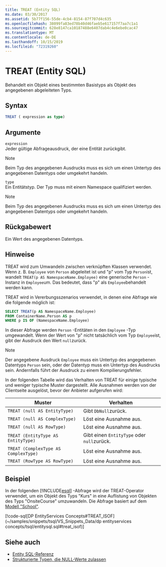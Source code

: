 ```yaml
---
title: TREAT (Entity SQL)
ms.date: 03/30/2017
ms.assetid: 5b77f156-55de-4cb4-8154-87f707d4c635
ms.openlocfilehash: 38099fa83ed78b40d46faeb5e617157f7aa7c1a1
ms.sourcegitcommit: 628e8147ca10187488e6407dab4c4e6ebe0cac47
ms.translationtype: MT
ms.contentlocale: de-DE
ms.lasthandoff: 10/15/2019
ms.locfileid: "72319260"
---
```

# <a name="treat-entity-sql"></a>TREAT (Entity SQL)
Behandelt ein Objekt eines bestimmten Basistyps als Objekt des angegebenen abgeleiteten Typs.  
  
## <a name="syntax"></a>Syntax  
  
```sql  
TREAT ( expression as type)  
```  
  
## <a name="arguments"></a>Argumente  
 `expression`  
 Jeder gültige Abfrageausdruck, der eine Entität zurückgibt.  
  
> [!NOTE]
> Beim Typ des angegebenen Ausdrucks muss es sich um einen Untertyp des angegebenen Datentyps oder umgekehrt handeln.  
  
 `type`  
 Ein Entitätstyp. Der Typ muss mit einem Namespace qualifiziert werden.  
  
> [!NOTE]
> Beim Typ des angegebenen Ausdrucks muss es sich um einen Untertyp des angegebenen Datentyps oder umgekehrt handeln.  
  
## <a name="return-value"></a>Rückgabewert  
 Ein Wert des angegebenen Datentyps.  
  
## <a name="remarks"></a>Hinweise  
 TREAT wird zum Umwandeln zwischen verknüpften Klassen verwendet. Wenn z. B. `Employee` von `Person` abgeleitet ist und "p" vom Typ `Person`ist, wandelt `TREAT(p AS NamespaceName.Employee)` eine generische `Person` -Instanz in `Employee`um. Das bedeutet, dass "p" als `Employee`behandelt werden kann.  
  
 TREAT wird in Vererbungsszenarios verwendet, in denen eine Abfrage wie die folgende möglich ist:  
  
```sql  
SELECT TREAT(p AS NamespaceName.Employee)  
FROM ContainerName.Person AS p  
WHERE p IS OF (NamespaceName.Employee)   
```  
  
 In dieser Abfrage werden `Person` -Entitäten in den `Employee` -Typ umgewandelt. Wenn der Wert von "p" nicht tatsächlich vom Typ `Employee`ist, gibt der Ausdruck den Wert `null`zurück.  
  
> [!NOTE]
> Der angegebene Ausdruck `Employee` muss ein Untertyp des angegebenen Datentyps `Person` sein, oder der Datentyp muss ein Untertyp des Ausdrucks sein. Andernfalls führt der Ausdruck zu einem Kompilierungsfehler.  
  
 In der folgenden Tabelle wird das Verhalten von TREAT für einige typische und weniger typische Muster dargestellt. Alle Ausnahmen werden von der Clientseite ausgelöst, bevor der Anbieter aufgerufen wird:  
  
|Muster|Verhalten|  
|-------------|--------------|  
|`TREAT (null AS EntityType)`|Gibt `DbNull`zurück.|  
|`TREAT (null AS ComplexType)`|Löst eine Ausnahme aus.|  
|`TREAT (null AS RowType)`|Löst eine Ausnahme aus.|  
|`TREAT (EntityType AS EntityType)`|Gibt einen `EntityType` oder `null`zurück.|  
|`TREAT (ComplexType AS ComplexType)`|Löst eine Ausnahme aus.|  
|`TREAT (RowType AS RowType)`|Löst eine Ausnahme aus.|  
  
## <a name="example"></a>Beispiel  
 In der folgenden [!INCLUDE[esql](../../../../../../includes/esql-md.md)] -Abfrage wird der TREAT-Operator verwendet, um ein Objekt des Typs "Kurs" in eine Auflistung von Objekten des Typs "OnsiteCourse" umzuwandeln. Die Abfrage basiert auf dem [Modell "School"](https://docs.microsoft.com/previous-versions/dotnet/netframework-4.0/bb896300(v=vs.100)).  
  
 [!code-sql[DP EntityServices Concepts#TREAT_ISOF](~/samples/snippets/tsql/VS_Snippets_Data/dp entityservices concepts/tsql/entitysql.sql#treat_isof)]  
  
## <a name="see-also"></a>Siehe auch

- [Entity SQL-Referenz](entity-sql-reference.md)
- [Strukturierte Typen, die NULL-Werte zulassen](nullable-structured-types-entity-sql.md)
